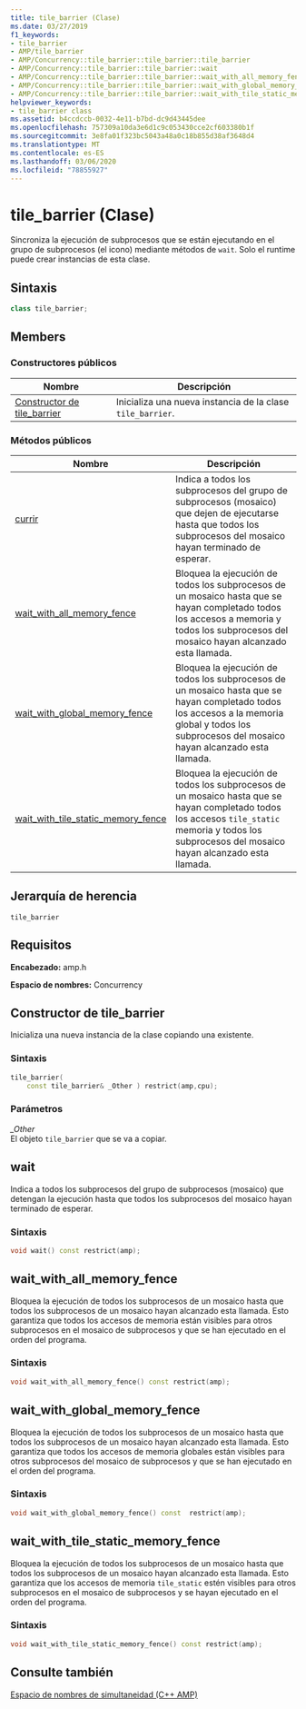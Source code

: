 ```yaml
---
title: tile_barrier (Clase)
ms.date: 03/27/2019
f1_keywords:
- tile_barrier
- AMP/tile_barrier
- AMP/Concurrency::tile_barrier::tile_barrier::tile_barrier
- AMP/Concurrency::tile_barrier::tile_barrier::wait
- AMP/Concurrency::tile_barrier::tile_barrier::wait_with_all_memory_fence
- AMP/Concurrency::tile_barrier::tile_barrier::wait_with_global_memory_fence
- AMP/Concurrency::tile_barrier::tile_barrier::wait_with_tile_static_memory_fence
helpviewer_keywords:
- tile_barrier class
ms.assetid: b4ccdccb-0032-4e11-b7bd-dc9d43445dee
ms.openlocfilehash: 757309a10da3e6d1c9c053430cce2cf603380b1f
ms.sourcegitcommit: 3e8fa01f323bc5043a48a0c18b855d38af3648d4
ms.translationtype: MT
ms.contentlocale: es-ES
ms.lasthandoff: 03/06/2020
ms.locfileid: "78855927"
---
```

# <a name="tile_barrier-class"></a>tile_barrier (Clase)

Sincroniza la ejecución de subprocesos que se están ejecutando en el grupo de subprocesos (el icono) mediante métodos de `wait`. Solo el runtime puede crear instancias de esta clase.

## <a name="syntax"></a>Sintaxis

```cpp
class tile_barrier;
```

## <a name="members"></a>Members

### <a name="public-constructors"></a>Constructores públicos

|Nombre|Descripción|
|----------|-----------------|
|[Constructor de tile_barrier](#ctor)|Inicializa una nueva instancia de la clase `tile_barrier`.|

### <a name="public-methods"></a>Métodos públicos

|Nombre|Descripción|
|----------|-----------------|
|[currir](#wait)|Indica a todos los subprocesos del grupo de subprocesos (mosaico) que dejen de ejecutarse hasta que todos los subprocesos del mosaico hayan terminado de esperar.|
|[wait_with_all_memory_fence](#wait_with_all_memory_fence)|Bloquea la ejecución de todos los subprocesos de un mosaico hasta que se hayan completado todos los accesos a memoria y todos los subprocesos del mosaico hayan alcanzado esta llamada.|
|[wait_with_global_memory_fence](#wait_with_global_memory_fence)|Bloquea la ejecución de todos los subprocesos de un mosaico hasta que se hayan completado todos los accesos a la memoria global y todos los subprocesos del mosaico hayan alcanzado esta llamada.|
|[wait_with_tile_static_memory_fence](#wait_with_tile_static_memory_fence)|Bloquea la ejecución de todos los subprocesos de un mosaico hasta que se hayan completado todos los accesos `tile_static` memoria y todos los subprocesos del mosaico hayan alcanzado esta llamada.|

## <a name="inheritance-hierarchy"></a>Jerarquía de herencia

`tile_barrier`

## <a name="requirements"></a>Requisitos

**Encabezado:** amp.h

**Espacio de nombres:** Concurrency

## <a name="ctor"></a>Constructor de tile_barrier

Inicializa una nueva instancia de la clase copiando una existente.

### <a name="syntax"></a>Sintaxis

```cpp
tile_barrier(
    const tile_barrier& _Other ) restrict(amp,cpu);
```

### <a name="parameters"></a>Parámetros

*_Other*<br/>
El objeto `tile_barrier` que se va a copiar.

## <a name="wait"></a>wait

Indica a todos los subprocesos del grupo de subprocesos (mosaico) que detengan la ejecución hasta que todos los subprocesos del mosaico hayan terminado de esperar.

### <a name="syntax"></a>Sintaxis

```cpp
void wait() const restrict(amp);
```

## <a name="wait_with_all_memory_fence"></a>wait_with_all_memory_fence

Bloquea la ejecución de todos los subprocesos de un mosaico hasta que todos los subprocesos de un mosaico hayan alcanzado esta llamada. Esto garantiza que todos los accesos de memoria están visibles para otros subprocesos en el mosaico de subprocesos y que se han ejecutado en el orden del programa.

### <a name="syntax"></a>Sintaxis

```cpp
void wait_with_all_memory_fence() const restrict(amp);
```

## <a name="a-namewait_with_global_memory_fence-wait_with_global_memory_fence"></a><a name="wait_with_global_memory_fence"> wait_with_global_memory_fence

Bloquea la ejecución de todos los subprocesos de un mosaico hasta que todos los subprocesos de un mosaico hayan alcanzado esta llamada. Esto garantiza que todos los accesos de memoria globales están visibles para otros subprocesos del mosaico de subprocesos y que se han ejecutado en el orden del programa.

### <a name="syntax"></a>Sintaxis

```cpp
void wait_with_global_memory_fence() const  restrict(amp);
```

## <a name="a-namewait_with_tile_static_memory_fence-wait_with_tile_static_memory_fence"></a><a name="wait_with_tile_static_memory_fence"> wait_with_tile_static_memory_fence

Bloquea la ejecución de todos los subprocesos de un mosaico hasta que todos los subprocesos de un mosaico hayan alcanzado esta llamada. Esto garantiza que los accesos de memoria `tile_static` estén visibles para otros subprocesos en el mosaico de subprocesos y se hayan ejecutado en el orden del programa.

### <a name="syntax"></a>Sintaxis

```cpp
void wait_with_tile_static_memory_fence() const restrict(amp);
```

## <a name="see-also"></a>Consulte también

[Espacio de nombres de simultaneidad (C++ AMP)](concurrency-namespace-cpp-amp.md)
